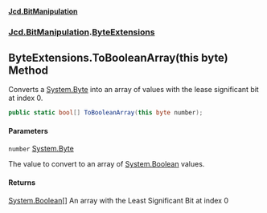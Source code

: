 #### [Jcd.BitManipulation](index.md 'index')

### [Jcd.BitManipulation](Jcd.BitManipulation 'Jcd.BitManipulation').[ByteExtensions](Jcd.BitManipulation.ByteExtensions 'Jcd.BitManipulation.ByteExtensions')

## ByteExtensions.ToBooleanArray(this byte) Method

Converts a [System.Byte](https://docs.microsoft.com/en-us/dotnet/api/System.Byte 'System.Byte') into an array of values with the lease significant bit at index 0.

```csharp
public static bool[] ToBooleanArray(this byte number);
```

#### Parameters

<a name='Jcd.BitManipulation.ByteExtensions.ToBooleanArray(thisbyte).number'></a>

`number` [System.Byte](https://docs.microsoft.com/en-us/dotnet/api/System.Byte 'System.Byte')

The value to convert to an array of [System.Boolean](https://docs.microsoft.com/en-us/dotnet/api/System.Boolean 'System.Boolean') values.

#### Returns

[System.Boolean](https://docs.microsoft.com/en-us/dotnet/api/System.Boolean 'System.Boolean')[[]](https://docs.microsoft.com/en-us/dotnet/api/System.Array 'System.Array')
An array with the Least Significant Bit at index 0